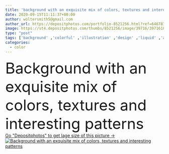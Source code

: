 ```yaml
---
title: 'background with an exquisite mix of colors, textures and interesting patterns'
date: 2020-09-15T11:11:37+00:00
author: woltersmith5@gmail.com
author_url: https://depositphotos.com/portfolio-8521256.html?ref=64678756
image: https://st4.depositphotos.com/thumbs/8521256/image/39716/397161894/api_thumb_450.jpg?forcejpeg=true
type: "post"
tags: ['background' ,'colorful' ,'illustration' ,'design' ,'liquid' ,'abstract' ,'texture' ,'pattern' ,'saturated' ,'abstraction' ,'backdrop' ,'flowing' ,'exquisite' ,'wallpaper' ,'multicolored' ,'movement' ,'artistic' ,'textile' ,'fabric' ,'spectacular' ]
categories: 
  - color
---
```

<div aling="center">
            <font size="60"> Background with an exquisite mix of colors, textures and interesting patterns</font>   
</div>
<div>
    <a href='https://st4.depositphotos.com/thumbs/8521256/image/39716/397161894/api_thumb_450.jpg?forcejpeg=true?ref=64678756' target=_blank > Go "Depositphotos" to get lage size of this picture ->
        <img href='https://st4.depositphotos.com/thumbs/8521256/image/39716/397161894/api_thumb_450.jpg?forcejpeg=true?ref=64678756' src='https://st4.depositphotos.com/8521256/39716/i/950/depositphotos_397161894-stock-photo-background-exquisite-mix-colors-textures.jpg?forcejpeg=true' alt='Background with an exquisite mix of colors, textures and interesting patterns' >
    </a>
</div>
